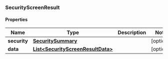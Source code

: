 
### SecurityScreenResult

#### Properties
Name | Type | Description | Notes
------------ | ------------- | ------------- | -------------
**security** | [**SecuritySummary**](SecuritySummary.md) |  |  [optional]
**data** | [**List&lt;SecurityScreenResultData&gt;**](SecurityScreenResultData.md) |  |  [optional]



